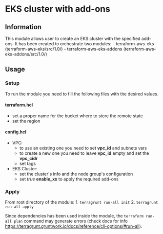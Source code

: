 # EKS cluster with add-ons

## Information
This module allows user to create an EKS cluster with the specified add-ons.
It has been created to orchestrate two modules:
    - terraform-aws-eks (terraform-aws-eks/src/1.0/)
    - terraform-aws-eks-addons (terraform-aws-eks-addons/src/1.0/)

## Usage
### Setup
To run the module you need to fill the following files with the desired values.
#### terraform.hcl
- set a proper name for the bucket where to store the remote state
- set the region

#### config.hcl
- VPC:
	- to use an existing one you need to set **vpc_id** and subnets vars 
	- to create a new one you need to leave **vpc_id** empty and set the **vpc_cidr**
	- set tags 
- EKS Cluster:
	- set the cluster's info and the node group's configuration
	- set *true* **enable_xx** to apply the required add-ons 

### Apply
From root directory of the module:
    1. `terragrunt run-all init`
    2. `terragrunt run-all apply`

Since dependencies has been used inside the module, the `terraform run-all plan` command may generate errors (check docs for info https://terragrunt.gruntwork.io/docs/reference/cli-options/#run-all).
